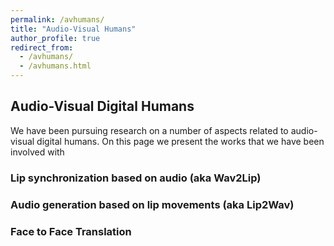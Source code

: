 ```yaml
---
permalink: /avhumans/
title: "Audio-Visual Humans"
author_profile: true
redirect_from:
  - /avhumans/
  - /avhumans.html
---
```


## Audio-Visual Digital Humans

We have been pursuing research on a number of aspects related to audio-visual digital humans. On this page we present the works that we have been involved with

### Lip synchronization based on audio (aka Wav2Lip)


### Audio generation based on lip movements (aka Lip2Wav)


### Face to Face Translation
